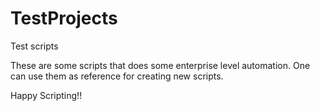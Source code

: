 # TestProjects
Test scripts 

These are some scripts that does some enterprise level automation.
One can use them as reference for creating new scripts.


Happy Scripting!!

